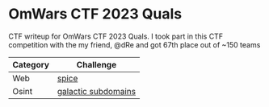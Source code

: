 # OmWars CTF 2023 Quals
CTF writeup for OmWars CTF 2023 Quals. I took part in this CTF competition with the my friend, @dRe and got 67th place out of ~150 teams

| Category | Challenge |
| --- | --- |
| Web | [spice](/OmWars%20CTF%202023%20Quals/spice/)
| Osint | [galactic subdomains](/OmWars%20CTF%202023%20Quals/galactic%20subdomains/)